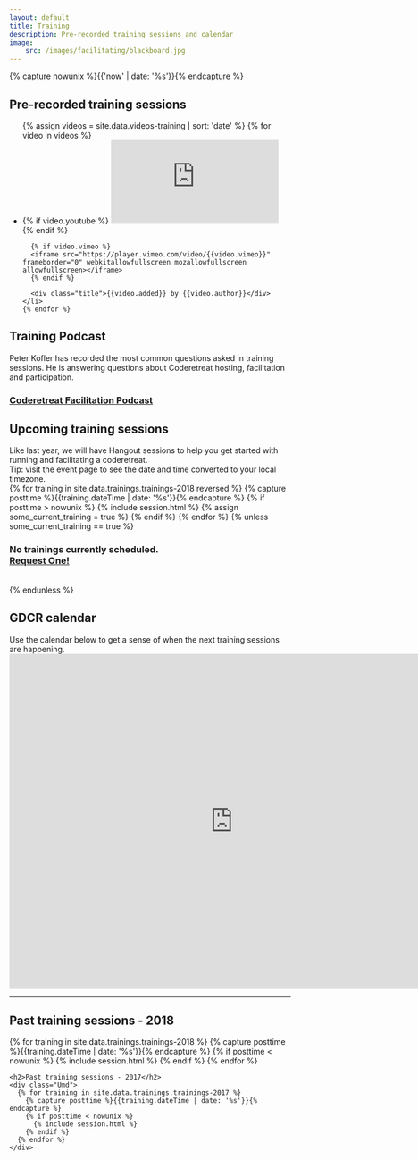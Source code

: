 ```yaml
---
layout: default
title: Training
description: Pre-recorded training sessions and calendar
image:
    src: /images/facilitating/blackboard.jpg
---
```


{% capture nowunix %}{{'now' | date: '%s'}}{% endcapture %}

<h2>Pre-recorded training sessions</h2>

<section class="videos">
  <ul class="video-list">
    {% assign videos = site.data.videos-training | sort: 'date' %}
    {% for video in videos %}
    <li class="video">
      {% if video.youtube %}
      <iframe src="https://www.youtube.com/embed/{{ video.youtube }}" frameborder="0" allowfullscreen></iframe>
      {% endif %}

      {% if video.vimeo %}
      <iframe src="https://player.vimeo.com/video/{{video.vimeo}}" frameborder="0" webkitallowfullscreen mozallowfullscreen allowfullscreen></iframe>
      {% endif %}

      <div class="title">{{video.added}} by {{video.author}}</div>
    </li>
    {% endfor %}
  </ul>
</section>

<h2>Training Podcast</h2>
<div class="tip">Peter Kofler has recorded the most common questions asked in training sessions. He is answering questions about Coderetreat hosting, facilitation and participation.</div>
<h3><a href="https://coderetreat-facilitation.code-cop.org/">Coderetreat Facilitation Podcast</a></h3>

<h2>Upcoming training sessions</h2>

<div class="tip">Like last year, we will have Hangout sessions to help you get started with running and facilitating a coderetreat.</div>
<div class="tip">Tip: visit the event page to see the date and time converted to your local timezone.</div>

<div class="Umd">
  {% for training in site.data.trainings.trainings-2018 reversed %}
    {% capture posttime %}{{training.dateTime | date: '%s'}}{% endcapture %}
    {% if posttime > nowunix %}
      {% include session.html %}
      {% assign some_current_training = true %}
    {% endif %}
  {% endfor %}
  {% unless some_current_training == true %}
    <br><h3>
      No trainings currently scheduled.<br>
      <a href="mailto:gdcr@coderetreat.org?subject=Request%20training%20for%20Global%20Day%20of%20Coderetreat">Request One!</a>
    </h3><br>
  {% endunless %}
</div>

<h2>GDCR calendar</h2>
<div class="tip">Use the calendar below to get a sense of when the next training sessions are happening.</div>

<div class="Umd">
  <iframe src="https://calendar.google.com/calendar/embed?height=600&amp;wkst=1&amp;bgcolor=%23FFFFFF&amp;src=30td8sjjqdjb6j1aovas0tg0ug%40group.calendar.google.com&amp;color=%235F6B02&amp;ctz=Europe%2FBucharest" style="border-width:0" width="800" height="600" frameborder="0" scrolling="no"></iframe>
</div>

<hr/>

<div id='past-training'>
    <h2>Past training sessions - 2018</h2>
    <div class="Umd">
    {% for training in site.data.trainings.trainings-2018 %}
      {% capture posttime %}{{training.dateTime | date: '%s'}}{% endcapture %}
      {% if posttime < nowunix %}
        {% include session.html %}
      {% endif %}
    {% endfor %}
    </div>

    <h2>Past training sessions - 2017</h2>
    <div class="Umd">
      {% for training in site.data.trainings.trainings-2017 %}
        {% capture posttime %}{{training.dateTime | date: '%s'}}{% endcapture %}
        {% if posttime < nowunix %}
          {% include session.html %}
        {% endif %}
      {% endfor %}
    </div>
</div>
